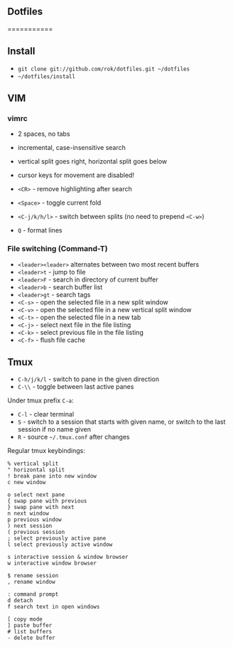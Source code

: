 ## Dotfiles
===========

## Install
- `git clone git://github.com/rok/dotfiles.git ~/dotfiles`
- `~/dotfiles/install`

## VIM

### vimrc

* 2 spaces, no tabs
* incremental, case-insensitive search
* vertical split goes right, horizontal split goes below
* cursor keys for movement are disabled!

* `<CR>` - remove highlighting after search
* `<Space>` - toggle current fold
* `<C-j/k/h/l>` - switch between splits (no need to prepend `<C-w>`)
* `Q` - format lines

### File switching (Command-T)

* `<leader><leader>` alternates between two most recent buffers
* `<leader>t` - jump to file
* `<leader>F` - search in directory of current buffer
* `<leader>b` - search buffer list
* `<leader>gt` - search tags
* `<C-s>` - open the selected file in a new split window
* `<C-v>` - open the selected file in a new vertical split window
* `<C-t>` - open the selected file in a new tab
* `<C-j>` - select next file in the file listing
* `<C-k>` - select previous file in the file listing
* `<C-f>` - flush file cache

## Tmux

- `C-h/j/k/l` - switch to pane in the given direction
- `C-\\` - toggle between last active panes

Under tmux prefix `C-a`:

- `C-l` - clear terminal
- `S` - switch to a session that starts with given name, or switch to the last session if no name given
- `R` - source `~/.tmux.conf` after changes

Regular tmux keybindings:

    % vertical split
    " horizontal split
    ! break pane into new window
    c new window

    o select next pane
    { swap pane with previous
    } swap pane with next
    n next window
    p previous window
    ) next session
    ( previous session
    ; select previously active pane
    l select previously active window

    s interactive session & window browser
    w interactive window browser

    $ rename session
    , rename window

    : command prompt
    d detach
    f search text in open windows

    [ copy mode
    ] paste buffer
    # list buffers
    - delete buffer
